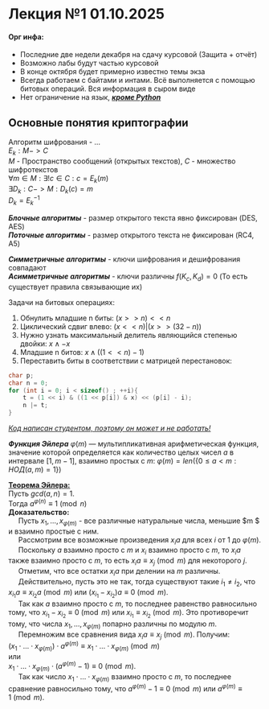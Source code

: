 # Лекция №1 01.10.2025
#### Орг инфа:
- Последние две недели декабря на сдачу курсовой (Защита + отчёт)
- Возможно лабы будут частью курсовой
- В конце октября будет примерно известно темы экза
- Всегда работаем с байтами и интами. 
Всё выполняется с помощью битовых операций. 
Вся информация в сыром виде
- Нет ограничение на язык, <u>**_кроме Python_**</u>
## Основные понятия криптографии 
Алгоритм шифрования - ...\
$E_k : M -> C$ \
$M$ - Пространство сообщений (открытых текстов),
$C$ - множество шифротекстов \
$\forall m \in M: \exists !c \in C : c = E_k(m)$\
$\exists D_k: С -> M : D_k(c) = m$\
$D_k = E_k ^{-1}$

**_Блочные алгоритмы_** - размер открытого текста явно фиксирован (DES, AES)\
**_Поточные алгоритмы_** - размер открытого текста не фиксирован (RC4, A5)

**_Симметричные алгоритмы_** - ключи шифрования и дешифрования совпадают \
**_Асимметричные алгоритмы_** - ключи различны $f(K_c, K_d) = 0$
(То есть существует правила связывающие их)

Задачи на битовых операциях:
1. Обнулить младшие n биты: $(x >> n) << n$
2. Циклический сдвиг влево: $(x << n) | (x >> (32 - n))$
3. Нужно узнать максимальный делитель являющийся степенью двойки: $x \land -x$
4. Младшие n битов: $x \land ((1 << n) - 1)$
5. Переставить биты в соответствии с матрицей перестановок:
```c++
char p;
char n = 0;
for (int i = 0; i < sizeof() ; ++i){
    t = (1 << i) & ((1 << p[i]) & x) << (p[i] - i);
    n |= t;
}
``` 
<u>_Код написан студентом, поэтому он может и не работать!_</u> 


_**Функция Эйлера**_ $\varphi(m)$ — мультипликативная арифметическая функция, значение которой
определяется как количество целых чисел $a$ в интервале $[1, m - 1]$, взаимно простых с $m$:
$\varphi(m) = len(\{0 \leq a < m: НОД(a, m) = 1\})$

<u>**Теорема Эйлера:** </u> \
Пусть $gcd(a, n) = 1$. \
Тогда $a^{\varphi(n)} \equiv 1\pmod{n}$\
**Доказательство:**\
&nbsp;&nbsp;&nbsp;&nbsp; Пусть $x_1, \dots, x_{\varphi(m)}$ - все различные натуральные числа, меньшие $m $ и взаимно простые с ним.\
&nbsp;&nbsp;&nbsp;&nbsp; Рассмотрим все возможные произведения $x_i a$ для всех $i$ от 1 до $\varphi(m)$.\
&nbsp;&nbsp;&nbsp;&nbsp; Поскольку $a$ взаимно просто с $m$ и $x_i$ взаимно просто с $m$, то $x_i a$ также взаимно 
просто с $m$, то есть $x_i a \equiv x_j \pmod{m}$ для некоторого $j$.\
&nbsp;&nbsp;&nbsp;&nbsp; Отметим, что все остатки $x_i a$ при делении на $m$ различны.\
&nbsp;&nbsp;&nbsp;&nbsp; Действительно, пусть это не так, 
тогда существуют такие $i_1 \neq i_2$, что $x_{i_1} a \equiv x_{i_2} a \pmod{m}$ или $(x_{i_1} - x_{i_2}) a \equiv 0 \pmod{m}$.\
&nbsp;&nbsp;&nbsp;&nbsp; Так как $a$ взаимно просто с $m$, то последнее равенство равносильно тому, что 
$x_{i_1} - x_{i_2} \equiv 0 \pmod{m}$ или $x_{i_1} \equiv x_{i_2} \pmod{m}.$
Это противоречит тому, что числа $x_1, ..., x_{\varphi(m)}$ попарно различны по модулю $m$.\
&nbsp;&nbsp;&nbsp;&nbsp; Перемножим все сравнения вида $x_i a \equiv x_j \pmod{m}$.
Получим:\
$(x_1 \cdot...\cdot x_{\varphi(m)}) \cdot a^{\varphi(m)} \equiv x_1 \cdot...\cdot x_{\varphi(m)} \pmod{m}$\
или\
$x_1 \cdot...\cdot x_{\varphi(m)} \cdot (a^{\varphi(m)} - 1) \equiv 0 \pmod{m}.$\
&nbsp;&nbsp;&nbsp;&nbsp; Так как число $x_1 \cdot \dots \cdot x_{\varphi(m)}$ взаимно просто с $m$, то последнее 
сравнение равносильно тому, что $a^{\varphi(m)} - 1 \equiv 0 \pmod{m}$ или $a^{\varphi(m)} \equiv 1 \pmod{m}.$